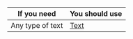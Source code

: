 | If you need      | You should use             |
| ---------------- | -------------------------- |
| Any type of text | [Text](/#/Typography/Text) |
